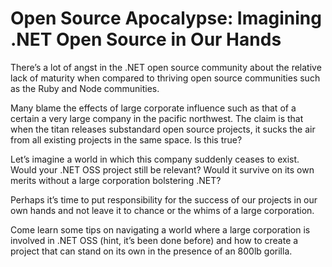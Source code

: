 # Open Source Apocalypse: Imagining .NET Open Source in Our Hands

There’s a lot of angst in the .NET open source community about the relative lack
of maturity when compared to thriving open source communities such as the Ruby
and Node communities.

Many blame the effects of large corporate influence such as that of a certain a 
very large company in the pacific northwest. The claim is that when the titan 
releases substandard open source projects, it sucks the air from all existing
projects in the same space. Is this true?

Let’s imagine a world in which this company suddenly ceases to exist. Would your 
.NET OSS project still be relevant? Would it survive on its own merits without
a large corporation bolstering .NET?

Perhaps it’s time to put responsibility for the success of our projects in our
own hands and not leave it to chance or the whims of a large corporation.

Come learn some tips on navigating a world where a large corporation is involved
in .NET OSS (hint, it’s been done before) and how to create a project that can 
stand on its own in the presence of an 800lb gorilla.
